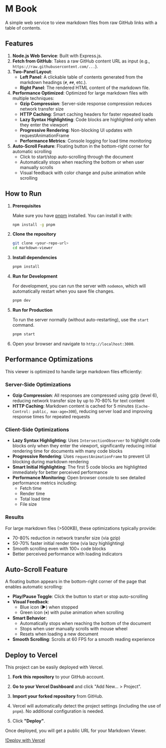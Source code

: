 # M Book

A simple web service to view markdown files from raw GitHub links with a table of contents.

## Features

1.  **Node.js Web Service**: Built with Express.js.
2.  **Fetch from GitHub**: Takes a raw GitHub content URL as input (e.g., `https://raw.githubusercontent.com/...`).
3.  **Two-Panel Layout**:
    -   **Left Panel**: A clickable table of contents generated from the markdown headings (`#`, `##`, etc.).
    -   **Right Panel**: The rendered HTML content of the markdown file.
4.  **Performance Optimized**: Optimized for large markdown files with multiple techniques:
    -   **Gzip Compression**: Server-side response compression reduces network transfer size
    -   **HTTP Caching**: Smart caching headers for faster repeated loads
    -   **Lazy Syntax Highlighting**: Code blocks are highlighted only when they enter the viewport
    -   **Progressive Rendering**: Non-blocking UI updates with requestAnimationFrame
    -   **Performance Metrics**: Console logging for load time monitoring
5.  **Auto-Scroll Feature**: Floating button in the bottom-right corner for automatic scrolling
    -   Click to start/stop auto-scrolling through the document
    -   Automatically stops when reaching the bottom or when user manually scrolls
    -   Visual feedback with color change and pulse animation while scrolling

## How to Run

1.  **Prerequisites**

    Make sure you have [pnpm](https://pnpm.io/installation) installed. You can install it with:
    ```bash
    npm install -g pnpm
    ```

2.  **Clone the repository**

    ```bash
    git clone <your-repo-url>
    cd markdown-viewer
    ```

3.  **Install dependencies**

    ```bash
    pnpm install
    ```

4.  **Run for Development**

    For development, you can run the server with `nodemon`, which will automatically restart when you save file changes.

    ```bash
    pnpm dev
    ```

5.  **Run for Production**

    To run the server normally (without auto-restarting), use the `start` command.
    ```bash
    pnpm start
    ```

6.  Open your browser and navigate to `http://localhost:3000`.

## Performance Optimizations

This viewer is optimized to handle large markdown files efficiently:

### Server-Side Optimizations

-   **Gzip Compression**: All responses are compressed using gzip (level 6), reducing network transfer size by up to 70-80% for text content
-   **HTTP Caching**: Markdown content is cached for 5 minutes (`Cache-Control: public, max-age=300`), reducing server load and improving response times for repeated requests

### Client-Side Optimizations

-   **Lazy Syntax Highlighting**: Uses `IntersectionObserver` to highlight code blocks only when they enter the viewport, significantly reducing initial rendering time for documents with many code blocks
-   **Progressive Rendering**: Uses `requestAnimationFrame` to prevent UI blocking during markdown rendering
-   **Smart Initial Highlighting**: The first 5 code blocks are highlighted immediately for better perceived performance
-   **Performance Monitoring**: Open browser console to see detailed performance metrics including:
    -   Fetch time
    -   Render time
    -   Total load time
    -   File size

### Results

For large markdown files (>500KB), these optimizations typically provide:
-   70-80% reduction in network transfer size (via gzip)
-   50-70% faster initial render time (via lazy highlighting)
-   Smooth scrolling even with 100+ code blocks
-   Better perceived performance with loading indicators

## Auto-Scroll Feature

A floating button appears in the bottom-right corner of the page that enables automatic scrolling:

-   **Play/Pause Toggle**: Click the button to start or stop auto-scrolling
-   **Visual Feedback**: 
    -   Blue icon (▶) when stopped
    -   Green icon (⏸) with pulse animation when scrolling
-   **Smart Behavior**:
    -   Automatically stops when reaching the bottom of the document
    -   Stops when user manually scrolls with mouse wheel
    -   Resets when loading a new document
-   **Smooth Scrolling**: Scrolls at 60 FPS for a smooth reading experience

## Deploy to Vercel

This project can be easily deployed with Vercel.

1.  **Fork this repository** to your GitHub account.

2.  **Go to your Vercel Dashboard** and click "Add New... > Project".

3.  **Import your forked repository** from GitHub.

4.  Vercel will automatically detect the project settings (including the use of `pnpm`). No additional configuration is needed.

5.  Click **"Deploy"**.

Once deployed, you will get a public URL for your Markdown Viewer.

[!Deploy with Vercel](https://vercel.com/new/clone?repository-url=https%3A%2F%2Fgithub.com%2Fb-blocks%2Fmarkdown-viewer&project-name=markdown-viewer&repository-name=my-markdown-viewer)

